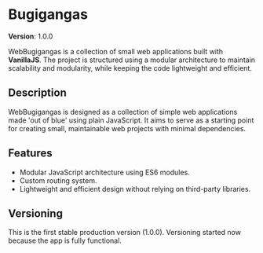 # Bugigangas

**Version**: 1.0.0

WebBugigangas is a collection of small web applications built with **VanillaJS**.
The project is structured using a modular architecture to maintain scalability and modularity, while keeping the code lightweight and efficient.

## Description

WebBugigangas is designed as a collection of simple web applications made 'out of blue' using plain JavaScript. It aims to serve as a starting point for creating small, maintainable web projects with minimal dependencies.

## Features

- Modular JavaScript architecture using ES6 modules.
- Custom routing system.
- Lightweight and efficient design without relying on third-party libraries.

## Versioning

This is the first stable production version (1.0.0). Versioning started now because the app is fully functional.


